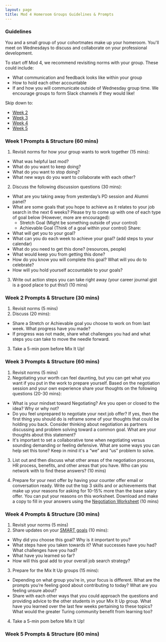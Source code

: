 ```yaml
---
layout: page
title: Mod 4 Homeroom Groups Guidelines & Prompts
---
```


### Guidelines
You and a small group of your cohortmates make up your homeroom. You'll meet on Wednesdays to discuss and collaborate on your professional development.

To start off Mod 4, we recommend revisiting norms with your group. These could include:

* What communication and feedback looks like within your group
* How to hold each other accountable
* If and how you will communicate outside of Wednesday group time. We encourage groups to form Slack channels if they would like!

Skip down to:
* [Week 2](#week-2)
* [Week 3](#week-3)
* [Week 4](#week-4)
* [Week 5](#week-5)

### Week 1 Prompts & Structure (60 mins)
1. Revisit norms for how your group wants to work together (15 mins):
  * What was helpful last mod?
  * What do you want to keep doing?
  * What do you want to stop doing?
  * What new ways do you want to collaborate with each other?

2. Discuss the following discussion questions (30 mins):
  * What are you taking away from yesterday’s PD session and Alumni panel?
  * What are some goals that you hope to achieve as it relates to your job search in the next 6 weeks? Please try to come up with one of each type of goal below (However, more are encouraged):
    * Stretch Goal (Might be something outside of your control)
    * Achievable Goal (Think of a goal within your control) 
Share:
  * What will get you to your goal? 
  * What can you do each week to achieve your goal? (add steps to your calendar)
  * What do you need to get this done? (resources, people) 
  * What would keep you from getting this done? 
  * How do you know you will complete this goal? What will you do to celebrate?
  * How will you hold yourself accountable to your goals?

3. Write out action steps you can take right away (your career journal gist is a good place to put this!) (10 mins)

### Week 2 Prompts & Structure (30 mins) <a name="week-2"></a>
1. Revisit norms (5 mins)
2. Discuss (20 mins):
  * Share a Stretch or Achievable goal you choose to work on from last week. What progress have you made?
  * If progress was not made, share what challenges you had and what steps you can take to move the needle forward. 
3. Take a 5-min pom before Mix It Up!

### Week 3 Prompts & Structure (60 mins) <a name="week-3"></a>
1. Revisit norms (5 mins) 
2. Negotiating your worth can feel daunting, but you can get what you want if you put in the work to prepare yourself. Based on the negotiation session and your own experience share your thoughts on the following questions (20-30 mins): 

  * What is your mindset toward Negotiating? Are you open or closed to the idea? Why or why not? 
  * Do you feel unprepared to negotiate your next job offer? If yes, then the first thing you should do is reframe some of your thoughts that could be holding you back. Consider thinking about negotiation as partners discussing and problem solving toward a common goal. What are your thoughts about this statement? 
  * It's important to set a collaborative tone when negotiating versus sounding demanding or feeling defensive. What are some ways you can help set this tone? Keep in mind it's a “we” and “us” problem to solve. 

3. List out and then discuss what other areas of the negotiation process, HR process, benefits, and other areas that you have. Who can you network with to find these answers? (10 mins)

4. Prepare for your next offer by having your counter offer email or conversation ready. Write out the top 3 skills and or achievements that make up your reasons for asking for 10-15% more than the base salary offer. You can put your reasons on this worksheet. Download and make a copy to fill in your answers using the [Negotiation Worksheet](https://docs.google.com/document/d/17s-KWuoPFECqIFbp64wlG3P9bUbrQRTXha7tLnXU788/edit) (10 mins)

### Week 4 Prompts & Structure (30 mins) <a name="week-4"></a>
1. Revisit your norms (5 mins)
2. Share updates on your [SMART goals](https://docs.google.com/spreadsheets/d/1OZ2Ulwy_VbaN92B_O6ciKJfEqmBzM9tnorVDB6lzPxw/edit#gid=1405820824) (10 mins):
  * Why did you choose this goal? Why is it important to you?
  * What steps have you taken towards it? What successes have you had? What challenges have you had?
  * What have you learned so far?
  * How will this goal add to your overall job search strategy?
3. Prepare for the Mix It Up groups (15 mins):
  * Depending on what group you’re in, your focus is different. What are the prompts you’re feeling good about contributing to today? What are you feeling unsure about?
  * Share with each other ways that you could approach the questions and providing advice to the other students in your Mix It Up group. What have you learned over the last few weeks pertaining to these topics? What would the greater Turing community benefit from learning too?
4. Take a 5-min pom before Mix It Up! 

### Week 5 Prompts & Structure (60 mins) <a name="week-5"></a>


